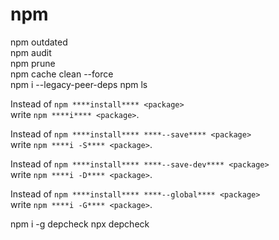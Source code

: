 # npm 

npm outdated  
npm audit  
npm prune  
npm cache clean --force  
npm i --legacy-peer-deps
npm ls

Instead of `npm ****install**** <package>`  
write `npm ****i**** <package>`.

Instead of `npm ****install**** ****--save**** <package>`  
write `npm ****i -S**** <package>`.

Instead of `npm ****install**** ****--save-dev**** <package>`  
write `npm ****i -D**** <package>`.

Instead of `npm ****install**** ****--global**** <package>`  
write `npm ****i -G**** <package>`.

npm i -g depcheck
npx depcheck
